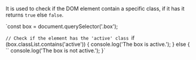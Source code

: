 
It is used to check if the DOM element contain a specific class, if it has it returns `true` else `false`.

`const box = document.querySelector('.box');

`// Check if the element has the 'active' class
`if (box.classList.contains('active')) {
  console.log('The box is active.');
} else {
``  console.log('The box is not active.');
}`
